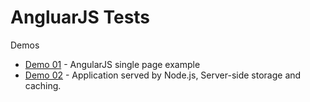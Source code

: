 AngluarJS Tests
==================

Demos

  * [Demo 01](demo01) - AngularJS single page example
  * [Demo 02](demo02) - Application served by Node.js, Server-side storage and caching.

